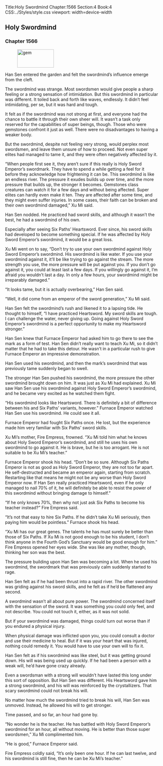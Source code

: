 Title:Holy Swordmind 
Chapter:1566 
Section:4 
Book:4 
CSS:../Styles/style.css 
viewport: width=device-width
  
## Holy Swordmind
### Chapter 1566
  
<figure>
	<img src="../Images/gem.gif" alt="gem" id="gem" width="120" height="60" />
</figure>
  

  
Han Sen entered the garden and felt the swordmind’s influence emerge from the cleft.

The swordmind was strange. Most swordsmen would give people a sharp feeling or a strong sensation of intimidation. But this swordmind in particular was different. It toiled back and forth like waves, endlessly. It didn’t feel intimidating, per se, but it was hard and tough.

It felt as if the swordmind was not strong at first, and everyone had the chance to battle it through their own sheer will. It wasn’t a task only reserved for the capabilities of super beings, though. Those who were gemstones confront it just as well. There were no disadvantages to having a weaker body.

But the swordmind, despite not feeling very strong, would perplex most swordsmen, and leave them unsure of how to proceed. Not even super elites had managed to tame it, and they were often negatively affected by it.

“When people first see it, they aren’t sure if this really is Holy Sword Emperor’s swordmark. They have to spend a while getting a feel for it before they acknowledge how frightening it can be. This swordmind is like an endless river. The pressure it exudes builds up over time, and the more pressure that builds up, the stronger it becomes. Gemstones class creatures can watch it for a few days and without being affected. Super elites can hardly even make it ten. They are affected after some time, and they might even suffer injuries. In some cases, their faith can be broken and their own swordmind damaged,” Xu Mi said.

Han Sen nodded. He practiced had sword skills, and although it wasn’t the best, he had a swordmind of his own.

Especially after seeing Six Paths’ Heartsword. Ever since, his sword skills had developed to become something special. If he was affected by Holy Sword Emperor’s swordmind, it would be a great loss.

Xu Mi went on to say, “Don’t try to use your own swordmind against Holy Sword Emperor’s swordmind. His swordmind is like water. If you use your swordmind against it, it’ll be like trying to go against the stream. The more strength you use, the more pressure will be put against you. If you don’t go against it, you could at least last a few days. If you willingly go against it, I’m afraid you wouldn’t last a day. In only a few hours, your swordmind might be irreparably damaged.”

“It looks tame, but it is actually overbearing,” Han Sen said.

“Well, it did come from an emperor of the sword generation,” Xu Mi said.

Han Sen felt the swordmind’s rush and likened it to a lapsing tide. He thought to himself, “I have practiced Heartsword. My sword skills are tough. I can challenge the water, never giving up. Going against Holy Sword Emperor’s swordmind is a perfect opportunity to make my Heartsword stronger.”

Han Sen knew that Furnace Emperor had asked him to go there to see the mark as a form of test. Han Sen didn’t really want to teach Xu Mi, so it didn’t matter that he had to take this detour. He wasn’t in a particular rush to give Furnace Emperor an impressive demonstration.

Han Sen used his swordmind, and then the mark’s swordmind that was previously tame suddenly began to swell.

The stronger Han Sen pushed his swordmind, the more pressure the other swordmind brought down on him. It was just as Xu Mi had explained. Xu Mi saw Han Sen use his swordmind against Holy Sword Emperor’s swordmind, and he became very excited as he watched them fight.

“His swordmind looks like Heartsword. There is definitely a bit of difference between his and Six Paths’ variants, however.” Furnace Emperor watched Han Sen use his swordmind. He could see it all.

Furnace Emperor had fought Six Paths once. He lost, but the experience made him very familiar with Six Paths’ sword skills.

Xu Mi’s mother, Fire Empress, frowned. “Xu Mi told him what he knows about Holy Sword Emperor’s swordmind, and still he uses his own swordmind to go against it. He is brave, but he is too arrogant. He is not suitable to be Xu Mi’s teacher.”

Furnace Emperor shook his head. “Don’t be so sure. Although Six Paths Emperor is not as good as Holy Sword Emperor, they are not too far apart. He self-destructed and became an emperor again, starting from scratch. Restarting like that means he might not be any worse than Holy Sword Emperor now. If Han Sen really practiced Heartsword, even if he only managed to nail 70% of it, he will definitely be able to resist the power of this swordmind without bringing damage to himself.”

“If he only knows 70%, then why not just ask Six Paths to become his teacher instead?” Fire Empress said.

“It’s not that easy to hire Six Paths. If he didn’t take Xu Mi seriously, then paying him would be pointless.” Furnace shook his head.

“Xu Mi has our great genes. The talents he has must surely be better than those of Six Paths. If Xu Mi is not good enough to be his student, I don’t think anyone in the Fourth God’s Sanctuary would be good enough for him.” Fire Empress opened her eyes wide. She was like any mother, though, thinking her son was the best.

The pressure building upon Han Sen was becoming a lot. When he used his swordmind, the swordmark that was previously calm suddenly started to rage.

Han Sen felt as if he had been thrust into a rapid river. The other swordmind was griding against his sword skills, and he felt as if he’d be flattened any second.

A swordmind wasn’t all about pure power. The swordmind concerned itself with the sensation of the sword. It was something you could only feel, and not describe. You could not touch it, either, as it was not solid.

But if your swordmind was damaged, things could turn out worse than if you endured a physical injury.

When physical damage was inflicted upon you, you could consult a doctor and use their medicine to heal. But if it was your heart that was injured, nothing could remedy it. You would have to use your own will to fix it.

Han Sen felt as if his swordmind was like steel, but it was getting ground down. His will was being used up quickly. If he had been a person with a weak will, he’d have gone crazy already.

Even a swordsman with a strong will wouldn’t have lasted this long under this sort of opposition. But Han Sen was different. His Heartsword gave him a strong swordmind, and his will was reinforced by the crystallizers. That scary swordmind could not break his will.

No matter how much the swordmind tried to break his will, Han Sen was unmoved. Instead, he allowed his will to get stronger.

Time passed, and so far, an hour had gone by.

“No wonder he is the teacher. He has battled with Holy Sword Emperor’s swordmind for an hour, all without moving. He is better than those super swordsmen,” Xu Mi complimented him.

“He is good,” Furnace Emperor said.

Fire Empress coldly said, “It’s only been one hour. If he can last twelve, and his swordmind is still fine, then he can be Xu Mi’s teacher.”